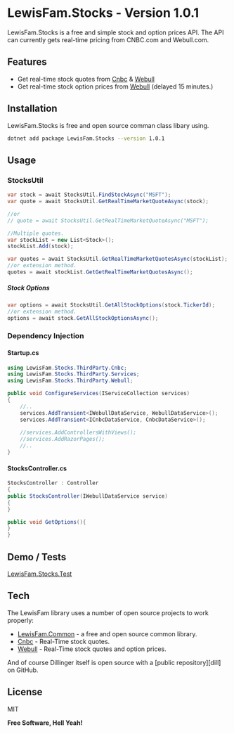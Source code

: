 ﻿# LewisFam.Stocks - Version 1.0.1

LewisFam.Stocks is a free and simple stock and option prices API. The API can currently gets real-time pricing from CNBC.com and Webull.com.

## Features

- Get real-time stock quotes from [Cnbc] & [Webull]
- Get real-time stock option prices from [Webull] (delayed 15 minutes.)

## Installation

LewisFam.Stocks is free and open source comman class libary using. 

```sh
dotnet add package LewisFam.Stocks --version 1.0.1
```

## Usage

### StocksUtil
```csharp
var stock = await StocksUtil.FindStockAsync("MSFT");
var quote = await StocksUtil.GetRealTimeMarketQuoteAsync(stock);

//or
// quote = await StocksUtil.GetRealTimeMarketQuoteAsync("MSFT");

//Multiple quotes.
var stockList = new List<Stock>();
stockList.Add(stock);

var quotes = await StocksUtil.GetRealTimeMarketQuotesAsync(stockList);
//or extension method.
quotes = await stockList.GetGetRealTimeMarketQuotesAsync();


```
##### Stock Options
```csharp
var options = await StocksUtil.GetAllStockOptions(stock.TickerId);
//or extension method.
options = await stock.GetAllStockOptionsAsync();
```

### Dependency Injection

#### Startup.cs
```csharp
using LewisFam.Stocks.ThirdParty.Cnbc;
using LewisFam.Stocks.ThirdParty.Services;
using LewisFam.Stocks.ThirdParty.Webull;

public void ConfigureServices(IServiceCollection services)
{       
    //..
    services.AddTransient<IWebullDataService, WebullDataService>();    
    services.AddTransient<ICnbcDataService, CnbcDataService>();    
    
    //services.AddControllersWithViews();                
    //services.AddRazorPages();
    //..
}

```

#### StocksController.cs
```csharp
StocksController : Controller
{
public StocksController(IWebullDataService service)
{
}

public void GetOptions(){
}
}
```

## Demo / Tests
[LewisFam.Stocks.Test]

## Tech

The LewisFam library uses a number of open source projects to work properly:

- [LewisFam.Common] - a free and open source common library.
- [Cnbc] - Real-Time stock quotes.
- [Webull] - Real-Time stock quotes and option prices.

And of course Dillinger itself is open source with a [public repository][dill]
 on GitHub.

## License
MIT

**Free Software, Hell Yeah!**

[//]: # (These are reference links used in the body of this note and get stripped out when the markdown processor does its job. There is no need to format nicely because it shouldn't be seen. Thanks SO - http://stackoverflow.com/questions/4823468/store-comments-in-markdown-syntax)
   
   [CNbc]: <https://cnbc.com>
   [Webull]: <https://webull.com>
   [LewisFam.Common]: <https://github.com/Lewis-Fam/LewisFam.Common>
   [LewisFam.Stocks.Test]: <https://github.com/Lewis-Fam/Stocks/tree/main/src/LewisFam.Stocks.Tests>

   [PlDb]: <https://github.com/joemccann/dillinger/tree/master/plugins/dropbox/README.md>
   [PlGh]: <https://github.com/joemccann/dillinger/tree/master/plugins/github/README.md>
   [PlGd]: <https://github.com/joemccann/dillinger/tree/master/plugins/googledrive/README.md>
   [PlOd]: <https://github.com/joemccann/dillinger/tree/master/plugins/onedrive/README.md>
   [PlMe]: <https://github.com/joemccann/dillinger/tree/master/plugins/medium/README.md>
   [PlGa]: <https://github.com/RahulHP/dillinger/blob/master/plugins/googleanalytics/README.md>
